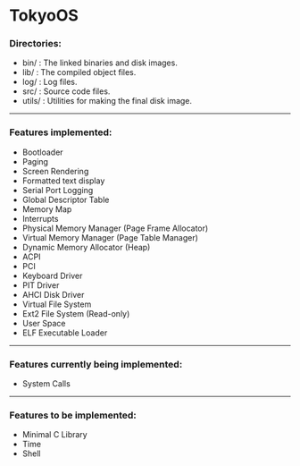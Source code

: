 # TokyoOS

### Directories:
- bin/      : The linked binaries and disk images.
- lib/      : The compiled object files.
- log/      : Log files.
- src/      : Source code files.
- utils/    : Utilities for making the final disk image.

---

### Features implemented:
- Bootloader
- Paging
- Screen Rendering
- Formatted text display
- Serial Port Logging
- Global Descriptor Table
- Memory Map
- Interrupts
- Physical Memory Manager (Page Frame Allocator)
- Virtual Memory Manager (Page Table Manager)
- Dynamic Memory Allocator (Heap)
- ACPI
- PCI
- Keyboard Driver
- PIT Driver
- AHCI Disk Driver
- Virtual File System
- Ext2 File System (Read-only)
- User Space
- ELF Executable Loader

---

### Features currently being implemented:
- System Calls

---

### Features to be implemented:
- Minimal C Library
- Time
- Shell